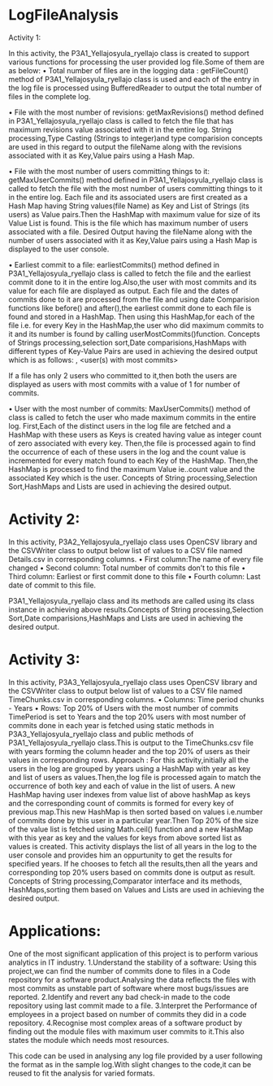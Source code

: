 # LogFileAnalysis
Activity 1:

In this activity, the P3A1_Yellajosyula_ryellajo class is created to support various functions for processing the user provided log file.Some of them are as below:
•	Total number of  files are in the logging data :
getFileCount() method of P3A1_Yellajosyula_ryellajo class is used and each of the entry in the log file is processed using BufferedReader to output the total number of files in the complete log.

•	File with the most number of revisions:
getMaxRevisions() method defined in P3A1_Yellajosyula_ryellajo class is called to fetch the file  that has maximum revisions value associated with it in the entire log.
String processing,Type Casting (Strings to integer)and type comparision concepts are used in this regard to output the fileName along with the revisions associated with it as Key,Value pairs using a Hash Map. 

•	File with the most number of users committing things to it:
getMaxUserCommits() method defined in P3A1_Yellajosyula_ryellajo class is called to fetch the file  with the most number of users committing things to it in the entire log.
Each file and its associated users are first created as a Hash Map having String values(file Name) as Key and List of Strings (its users) as Value pairs.Then the HashMap with maximum value for size of its Value List is found.
This is the file which has maximum number of users associated with a file. Desired Output having the fileName along with the number of users associated with it as Key,Value pairs using a Hash Map is displayed to the user console. 

•	Earliest commit to a file:
earliestCommits() method defined in P3A1_Yellajosyula_ryellajo class is called to fetch the file  and the earliest commit done to it in the entire log.Also,the user with most commits and its value for each file are displayed as output.
Each file and the dates of commits done to it are processed from the file and using date Comparision functions like before() and after(),the earliest commit done to each file is found and stored in a HashMap.
Then using this HashMap,for each of the file i.e. for every Key in the HashMap,the user who did maximum commits to it and its number is found by calling userMostCommits()function. 
Concepts of Strings processing,selection sort,Date comparisions,HashMaps with different types of  Key-Value Pairs are used in achieving the desired output which is as follows:
 <file name>, 
<earliest commit of this file> 
<user(s) with most commits>
 <num of commits by this user>

If a file has only 2 users who committed to it,then both the users are displayed as users with most commits with a value of 1 for number of commits.

•	User with the most number of commits:
MaxUserCommits() method of class is called to fetch the user who made maximum commits in the entire log.
First,Each of the distinct users in the log file are fetched and a HashMap with these users as Keys is created having value as integer count of zero associated with every key.
Then,the file is processed again to find the occurrence of each of these users in the log and the count value is incremented for every match found to each Key of the HashMap.
Then,the HashMap is processed to find the maximum Value ie..count value and the associated Key which is the user.
Concepts of String processing,Selection Sort,HashMaps and Lists are used in achieving the desired output. 

Activity 2:
===========
In this activity, P3A2_Yellajosyula_ryellajo class uses OpenCSV library and the CSVWriter class to output below list of values to a CSV file named Details.csv in corresponding columns.
•	First column:The  name of every file changed
•	Second column: Total number of commits don’t to this file
•	Third column: Earliest or first commit done to this file
•	Fourth column: Last date of commit to this file.

P3A1_Yellajosyula_ryellajo  class and its methods are called using its class instance in achieving above results.Concepts of String processing,Selection Sort,Date comparisions,HashMaps and Lists are used in achieving the desired output.


Activity 3:
==========

In this activity, P3A3_Yellajosyula_ryellajo class uses OpenCSV library and the CSVWriter class to output below list of values to a CSV file named TimeChunks.csv in corresponding columns.
•	Columns: Time period chunks - Years
•	Rows: Top 20% of Users with the most number of commits
TimePeriod is set to Years and the top 20% users with most number of commits done in each year is fetched  using static methods in P3A3_Yellajosyula_ryellajo class and public methods of P3A1_Yellajosyula_ryellajo class.This is output to the TimeChunks.csv file with years forming the column header and the top 20% of users as their values in corresponding rows.
Approach : For this activity,initially all the users in the log are grouped by years using a HashMap with year as key and list of users as values.Then,the log file is processed again to match the occurrence of both key and each of value in the list of users.
A new HashMap having user indexes from value list of above hashMap as keys and the corresponding count of commits is formed for every key of previous map.This new HashMap is then sorted based on values i.e.number of commits done by this user in a particular year.Then Top 20% of the size of the value list is fetched using Math.ceil() function and  a new HashMap with this year as key and the values for  keys from above sorted list as values is created.
This activity displays the list of all years in the log to the user console and provides him an oppurtunity to get the results for specified years.
If he chooses to fetch all the results,then all the years and corresponding top 20% users based on commits done is output as result.
Concepts of String processing,Comparator interface and its methods, HashMaps,sorting them based on Values and Lists are used in achieving the desired output.

Applications:
==============
One of the most significant application of this project is to perform various analytics in IT industry.
1.Understand the stability of a software:
Using this project,we can find the number of commits done to files in a Code repository for a software product.Analysing the data reflects the files with most commits as unstable part of software where most bugs/issues are reported.
2.Identify and revert any bad check-in made to the code repository using last commit made to a file.
3.Interpret  the Performance of employees in a project based on number of commits they did in a code repository.
4.Recognise most complex areas of a software product by finding out the module files with maximum user commits to it.This also states the module which needs most resources.

This code can be used in analysing any log file provided by a user following the format as in the sample log.With slight changes to the code,it can be reused to fit the analysis for varied formats.



